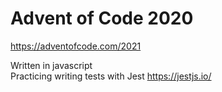 # Advent of Code 2020

https://adventofcode.com/2021

Written in javascript  
Practicing writing tests with Jest https://jestjs.io/
